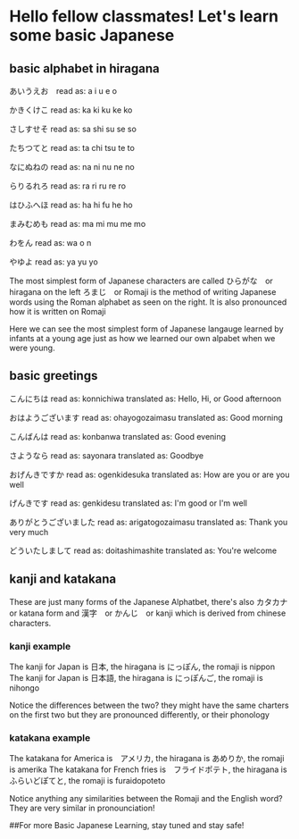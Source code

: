 <h1>Hello fellow classmates! Let's learn some basic Japanese</h1> 

## basic alphabet in hiragana 

あいうえお　read as: a i u e o

かきくけこ read as: ka ki ku ke ko

さしすせそ read as: sa shi su se so 

たちつてと read as: ta chi tsu te to 
 
なにぬねの read as: na ni nu ne no

らりるれろ read as: ra ri ru re ro

はひふへほ read as: ha hi fu he ho 

まみむめも read as: ma mi mu me mo 

わをん read as: wa o n

やゆよ read as: ya yu yo 


The most simplest form of Japanese characters are called ひらがな　or hiragana on the left
ろまじ　or Romaji is the method of writing Japanese words using the Roman alphabet as seen on the right. It is also pronounced how it is written on Romaji 

Here we can see the most simplest form of Japanese langauge learned by infants at a young age just as how we learned our own alpabet when we were young.


## basic greetings 

こんにちは read as: konnichiwa translated as: Hello, Hi, or Good afternoon

おはようございます read as: ohayogozaimasu translated as: Good morning 

こんばんは read as: konbanwa translated as: Good evening

さようなら read as: sayonara translated as: Goodbye

おげんきですか read as: ogenkidesuka translated as: How are you or are you well 

げんきです read as: genkidesu translated as: I'm good or I'm well

ありがとうございました read as: arigatogozaimasu translated as: Thank you very much 

どういたしまして read as: doitashimashite translated as: You're welcome 

## kanji and katakana 

These are just many forms of the Japanese Alphatbet, there's also カタカナ or katana form and 漢字　or かんじ　or kanji which is derived from chinese characters. 

### kanji example 

The kanji for Japan is 日本, the hiragana is にっぽん, the romaji is nippon 
The kanji for Japan is 日本語, the hiragana is にっぽんご, the romaji is nihongo

Notice the differences between the two? they might have the same charters on the first two but they are pronounced differently, or their phonology


### katakana example 

The katakana for America is　アメリカ, the hiragana is あめりか, the romaji is amerika
The katakana for French fries is　フライドポテト, the hiragana is ふらいどぽてと, the romaji is furaidopoteto

Notice anything any similarities between the Romaji and the English word? They are very similar in pronounciation! 


##For more Basic Japanese Learning, stay tuned and stay safe! 
